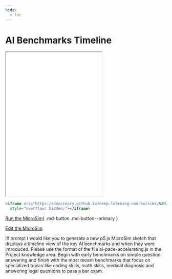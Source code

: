 ```yaml
---
hide:
  - toc
---
```

# AI Benchmarks Timeline

<iframe src="./main.html" height="450px" scrolling="no"
  style="overflow: hidden;"></iframe>

```html
<iframe src="https://dmccreary.github.io/deep-learning-course/sims/NAM/main.html"  height="450px" scrolling="no"
  style="overflow: hidden;"></iframe>
```

[Run the MicroSim](./main.html){ .md-button .md-button--primary }

[Edit the MicroSim](https://editor.p5js.org/dmccreary/sketches/0fxIbT1A4)



!!! prompt
    I would like you to generate a new p5.js MicroSim sketch that displays a timeline view of the key AI benchmarks and when they were introduced.  Please use the format of the file ai-pace-accelerating.js in the Project knowledge area.  Begin with early benchmarks on simple question answering and finish with the most recent benchmarks that focus on specialized topics like coding skills, math skills, medical diagnosis and answering legal questions to pass a bar exam.